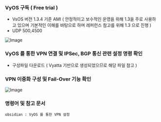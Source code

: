 ### VyOS 구독 ( Free trial ) 
- VsOS 버전 1.3.4 기준 AMI 
    ( 안정적이고 보수적인 운영을 위해 1.3을 주로 사용하고 있으며 기본적인 이해를 바탕으로 하며 레퍼런스 참고를 위해 1.3 으로 진행 ) 
- UDP 500,4500 

![Image](https://github.com/user-attachments/assets/0cf8c7b3-8283-4304-a053-520b2b3eb993)

### VyOS 를 통한 VPN 연결 및 IPSec, BGP 통신 관련 설정 명령 확인
- 구성파일 다운로드 ( Vyatta 기반으로 생성되었으므로 해당 파일 참고 )


### VPN 이중화 구성 및 Fail-Over 기능 확인

![Image](https://github.com/user-attachments/assets/ab0dccef-9d95-4b74-8eb5-1248840918bd)


### 명령어 및 참고 문서

    obsidian : VyOS 를 통한 VPN 설정